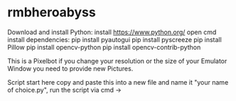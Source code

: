 # rmbheroabyss

Download and install Python:
	install https://www.python.org/
open cmd install dependencies:
	pip install pyautogui 
	pip install pyscreeze
	pip install Pillow
	pip install opencv-python
	pip install opencv-contrib-python


This is a Pixelbot if you change your resolution or the size of your Emulator Window you need to provide new Pictures. 

Script start here copy and paste this into a new file and name it "your name of choice.py", run the script via cmd ->
